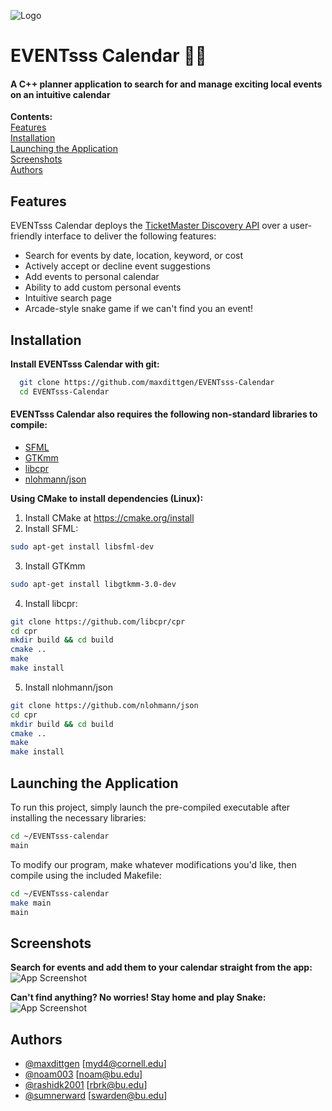 
![Logo](https://i.ibb.co/Rb8WNRD/Screen-Shot-2022-06-29-at-1-33-39-PM.png)


# EVENTsss Calendar 🐍📅

#### A C++ planner application to search for and manage exciting local events on an intuitive calendar ####
**Contents:**\
[Features](#features "Goto features")\
[Installation](#Installation "Goto installation")\
[Launching the Application](#launching-the-application "Goto launching-the-application")\
[Screenshots](#Screenshots "Goto screenshots")\
[Authors](#Authors "Goto authors")

## Features
EVENTsss Calendar deploys the [TicketMaster Discovery API](https://developer.ticketmaster.com/products-and-docs/apis/discovery-api/v2/) over a user-friendly interface to deliver the following features:
- Search for events by date, location, keyword, or cost
- Actively accept or decline event suggestions
- Add events to personal calendar
- Ability to add custom personal events
- Intuitive search page
- Arcade-style snake game if we can't find you an event!


## Installation

**Install EVENTsss Calendar with git:**

```sh
  git clone https://github.com/maxdittgen/EVENTsss-Calendar
  cd EVENTsss-Calendar
```
#### **EVENTsss Calendar also requires the following non-standard libraries to compile:** ####
- [SFML](https://www.sfml-dev.org)
- [GTKmm](https://www.gtkmm.org/en/download.html)
- [libcpr](https://github.com/libcpr/cpr)
- [nlohmann/json](https://github.com/nlohmann/json)

**Using CMake to install dependencies (Linux):**
1. Install CMake at https://cmake.org/install
2. Install SFML:
```sh
sudo apt-get install libsfml-dev
```
3. Install GTKmm
```sh
sudo apt-get install libgtkmm-3.0-dev
```
4. Install libcpr:
```sh
git clone https://github.com/libcpr/cpr
cd cpr
mkdir build && cd build
cmake ..
make
make install
```
5. Install nlohmann/json
```sh
git clone https://github.com/nlohmann/json
cd cpr
mkdir build && cd build
cmake ..
make
make install
```
## Launching the Application

To run this project, simply launch the pre-compiled executable after installing the necessary libraries:

```sh
cd ~/EVENTsss-calendar
main
```

To modify our program, make whatever modifications you'd like, then compile using the included Makefile:
```sh
cd ~/EVENTsss-calendar
make main
main
```

## Screenshots

**Search for events and add them to your calendar straight from the app:**
![App Screenshot](https://i.ibb.co/f9N7f65/Screen-Shot-2022-06-29-at-1-48-42-PM.png)

**Can't find anything? No worries! Stay home and play Snake:**
![App Screenshot](https://i.ibb.co/QjxnvJT/Screen-Shot-2022-06-29-at-1-56-49-PM.png)

## Authors
- [@maxdittgen](https://www.github.com/maxdittgen) [myd4@cornell.edu]
- [@noam003](https://www.github.com/noam003) [noam@bu.edu]
- [@rashidk2001](https://www.github.com/rashidk2001) [rbrk@bu.edu]
- [@sumnerward](https://www.github.com/sumnerward) [swarden@bu.edu]



